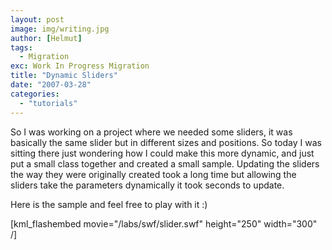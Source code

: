 ```yaml
---
layout: post
image: img/writing.jpg
author: [Helmut]
tags:
  - Migration
exc: Work In Progress Migration
title: "Dynamic Sliders"
date: "2007-03-28"
categories: 
  - "tutorials"
---
```


So I was working on a project where we needed some sliders, it was basically the same slider but in different sizes and positions. So today I was sitting there just wondering how I could make this more dynamic, and just put a small class together and created a small sample. Updating the sliders the way they were originally created took a long time but allowing the sliders take the parameters dynamically it took seconds to update.

Here is the sample and feel free to play with it :)

\[kml\_flashembed movie="/labs/swf/slider.swf" height="250" width="300" /\]
